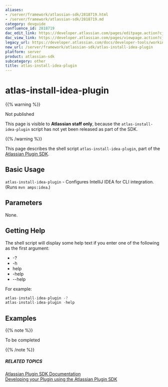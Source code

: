 ```yaml
---
aliases:
- /server/framework/atlassian-sdk/2818719.html
- /server/framework/atlassian-sdk/2818719.md
category: devguide
confluence_id: 2818719
dac_edit_link: https://developer.atlassian.com/pages/editpage.action?cjm=wozere&pageId=2818719
dac_view_link: https://developer.atlassian.com/pages/viewpage.action?cjm=wozere&pageId=2818719
legacy_url: https://developer.atlassian.com/docs/developer-tools/working-with-the-sdk/command-reference/atlas-install-idea-plugin-not-published
new_url: /server/framework/atlassian-sdk/atlas-install-idea-plugin
platform: server
product: atlassian-sdk
subcategory: other
title: atlas-install-idea-plugin
---
```

# atlas-install-idea-plugin

{{% warning %}}

Not published

This page is visible to **Atlassian staff only**, because the `atlas-install-idea-plugin` script has not yet been released as part of the SDK.

{{% /warning %}}

This page describes the shell script `atlas-install-idea-plugin`, part of the <a href="/pages/createpage.action?spaceKey=DOCS&amp;title=Atlassian+Plugin+SDK+Documentation&amp;linkCreation=true&amp;fromPageId=2818719" class="createlink">Atlassian Plugin SDK</a>.

## Basic Usage

`atlas-install-idea-plugin` - Configures IntelliJ IDEA for CLI integration. (Runs `mvn amps:idea`.)

## Parameters

None.

## Getting Help

The shell script will display some help text if you enter one of the following as the first argument:

-   -?
-   -h
-   help
-   -help
-   --help

For example:

``` javascript
atlas-install-idea-plugin -?
atlas-install-idea-plugin -help
```

## Examples

{{% note %}}

To be completed

{{% /note %}}

##### RELATED TOPICS

<a href="/pages/createpage.action?spaceKey=DOCS&amp;title=Atlassian+Plugin+SDK+Documentation&amp;linkCreation=true&amp;fromPageId=2818719" class="createlink">Atlassian Plugin SDK Documentation</a>  
<a href="/pages/createpage.action?spaceKey=DOCS&amp;title=Developing+your+Plugin+using+the+Atlassian+Plugin+SDK&amp;linkCreation=true&amp;fromPageId=2818719" class="createlink">Developing your Plugin using the Atlassian Plugin SDK</a>









